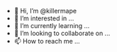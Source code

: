 - 👋 Hi, I’m @killermape
- 👀 I’m interested in ...
- 🌱 I’m currently learning ...
- 💞️ I’m looking to collaborate on ...
- 📫 How to reach me ...

<!---
killermape/killermape is a ✨ special ✨ repository because its `README.md` (this file) appears on your GitHub profile.
You can click the Preview link to take a look at your changes.
--->
